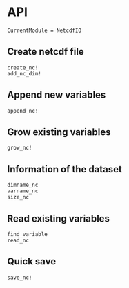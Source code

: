 # API
```@meta
CurrentModule = NetcdfIO
```


## Create netcdf file
```@docs
create_nc!
add_nc_dim!
```


## Append new variables
```@docs
append_nc!
```


## Grow existing variables
```@docs
grow_nc!
```


## Information of the dataset
```@docs
dimname_nc
varname_nc
size_nc
```


## Read existing variables
```@docs
find_variable
read_nc
```


## Quick save
```@docs
save_nc!
```
